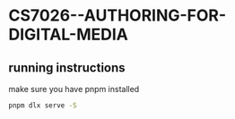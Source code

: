 # CS7026--AUTHORING-FOR-DIGITAL-MEDIA

## running instructions

make sure you have pnpm installed

```sh
pnpm dlx serve -S
```
